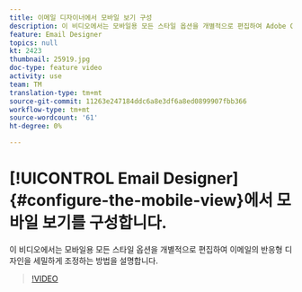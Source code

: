 ```yaml
---
title: 이메일 디자이너에서 모바일 보기 구성
description: 이 비디오에서는 모바일용 모든 스타일 옵션을 개별적으로 편집하여 Adobe Campaign Standard(ACS)에서 이메일의 반응형 디자인을 세밀하게 조정하는 방법을 설명합니다.
feature: Email Designer
topics: null
kt: 2423
thumbnail: 25919.jpg
doc-type: feature video
activity: use
team: TM
translation-type: tm+mt
source-git-commit: 11263e247184ddc6a8e3df6a8ed0899907fbb366
workflow-type: tm+mt
source-wordcount: '61'
ht-degree: 0%

---
```



# [!UICONTROL Email Designer] {#configure-the-mobile-view}에서 모바일 보기를 구성합니다.

이 비디오에서는 모바일용 모든 스타일 옵션을 개별적으로 편집하여 이메일의 반응형 디자인을 세밀하게 조정하는 방법을 설명합니다.

>[!VIDEO](https://video.tv.adobe.com/v/25919?quality=12)
